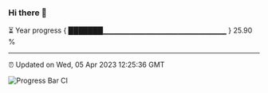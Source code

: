 ### Hi there 👋

⏳ Year progress { ███████▁▁▁▁▁▁▁▁▁▁▁▁▁▁▁▁▁▁▁▁▁▁▁ } 25.90 %

---

⏰ Updated on Wed, 05 Apr 2023 12:25:36 GMT

![Progress Bar CI](https://github.com/liununu/liununu/workflows/Progress%20Bar%20CI/badge.svg)
